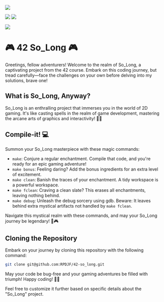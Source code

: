 ![](https://img.shields.io/github/languages/code-size/rpdjf/42-so_long?color=5BCFFF)

![](https://img.shields.io/badge/windows%20terminal-4D4D4D?style=for-the-badge&logo=windows%20terminal&logoColor=white)
![](https://img.shields.io/badge/WSL-0a97f5?style=for-the-badge&logo=linux&logoColor=white)

![](	https://img.shields.io/badge/mac%20os-000000?style=for-the-badge&logo=apple&logoColor=white)
# 🎮 42 So_Long 🎮

Greetings, fellow adventurers! Welcome to the realm of So_Long, a captivating project from the 42 course. Embark on this coding journey, but tread carefully—face the challenges on your own before delving into my solutions, brave one!

## What is So_Long, Anyway?

So_Long is an enthralling project that immerses you in the world of 2D gaming. It's like casting spells in the realm of game development, mastering the arcane arts of graphics and interactivity! 🧙‍♂️

## Compile-it! 💻

Summon your So_Long masterpiece with these magic commands:

- `make`: Conjure a regular enchantment. Compile that code, and you're ready for an epic gaming adventure!
- `make bonus`: Feeling daring? Add the bonus ingredients for an extra level of excitement.
- `make clean`: Banish the traces of your enchantment. A tidy workspace is a powerful workspace.
- `make fclean`: Craving a clean slate? This erases all enchantments, leaving nothing behind.
- `make debug`: Unleash the debug sorcery using gdb. Beware: It leaves behind extra mystical artifacts not handled by `make fclean`.

Navigate this mystical realm with these commands, and may your So_Long journey be legendary! 🌟🎮

## Cloning the Repository

Embark on your journey by cloning this repository with the following command:

```bash
git clone git@github.com:RPDJF/42-so_long.git
```

May your code be bug-free and your gaming adventures be filled with triumph! Happy coding! 🚀✨

Feel free to customize it further based on specific details about the "So_Long" project.